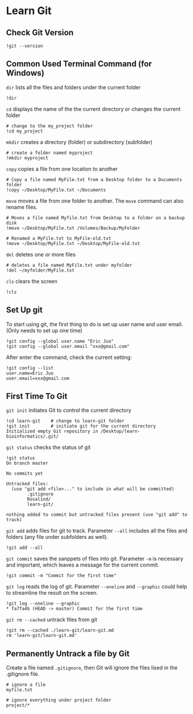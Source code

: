 # Learn Git

## Check Git Version

```
!git --version
```
## Common Used Terminal Command (for Windows)
`dir` lists all the files and folders under the current folder
```
!dir
```
`cd` displays the name of the the current directory or changes the current folder
```
# change to the my_project folder
!cd my_project
```
`mkdir` creates a directory (folder) or subdirectory (subfolder)
```
# create a folder named myproject
!mkdir myproject
```
`copy` copies a file from one location to another
```
# Copy a file named MyFile.txt from a Desktop folder to a Ducuments folder
!copy ~/Desktop/MyFile.txt ~/Documents
```
`move` moves a file from one folder to another.
The `move` command can also rename files.
```
# Moves a file named Myfile.txt from Desktop to a folder on a backup disk
!move ~/Desktop/MyFile.txt /Volumes/Backup/MyFolder

# Renamed a MyFile.txt to MyFile-old.txt
!move ~/Desktop/MyFile.txt ~/Desktop/MyFile-old.txt
```
`del` deletes one or more files
```
# deletes a file named MyFile.txt under myfolder
!del ~/myfolder/MyFile.txt
```
`cls` clears the screen
```
!cls
```
## Set Up git
To start using git, the first thing to do is set up user name and user email. (Only needs to set up one time)
```
!git config --global user.name "Eric Juo"
!git config --global user.email "xxx@gmail.com"
```
After enter the command, check the current setting:
```
!git config --list
user.name=Eric Juo
user.email=xxx@gmail.com
```
## First Time To Git
`git init` initiates Git to control the current directory
```
!cd learn-git    # change to learn-git folder
!git init        # initiate git for the current directory
Initialized empty Git repository in /Desktop/learn-bioinformatics/.git/
```
`git status` checks the status of git
```
!git status
On branch master

No commits yet  

Untracked files:
  (use "git add <file>..." to include in what will be committed)
        .gitignore
        Rosalind/
        learn-git/

nothing added to commit but untracked files present (use "git add" to track)
```
`git add` adds files for git to track. Parameter `--all` includes all the files and folders (any file under subfolders as well).
```
!git add --all
```
`git commit` saves the sanppets of files into git. Parameter `-m` is necessary and important, which leaves a message for the current commit.
```
!git commit -m "Commit for the first time"
```
`git log` reads the log of git. Parameter `--oneline` and `--graphic` could help to streamline the result on the screen.
```
!git log --oneline --graphic
* fa7fa4b (HEAD -> master) Commit for the first time
```
`git rm --cached` untrack files from git
```
!git rm --cached ./learn-git/learn-git.md
rm 'learn-git/learn-git.md'
```
## Permanently Untrack a file by Git
Create a file named `.gitignore`, then Git will ignore the files lised in the .gitignore file.
```
# ignore a file
myfile.txt

# ignore everything under project folder
project/*
```
